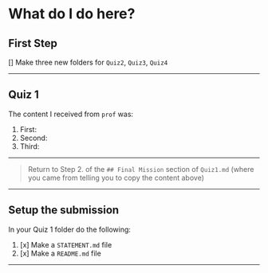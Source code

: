 # What do I do here?

## First Step

[] Make three new folders for `Quiz2`, `Quiz3`, `Quiz4`

---

## Quiz 1

The content I received from `prof` was:

1. First:
2. Second:
3. Third:

---
>
> Return to Step 2. of the `## Final Mission` section of `Quiz1.md` (where you came from telling you to copy the content above)
>
---

## Setup the submission

In your Quiz 1 folder do the following:

1. [x] Make a `STATEMENT.md` file
2. [x] Make a `README.md` file

---

